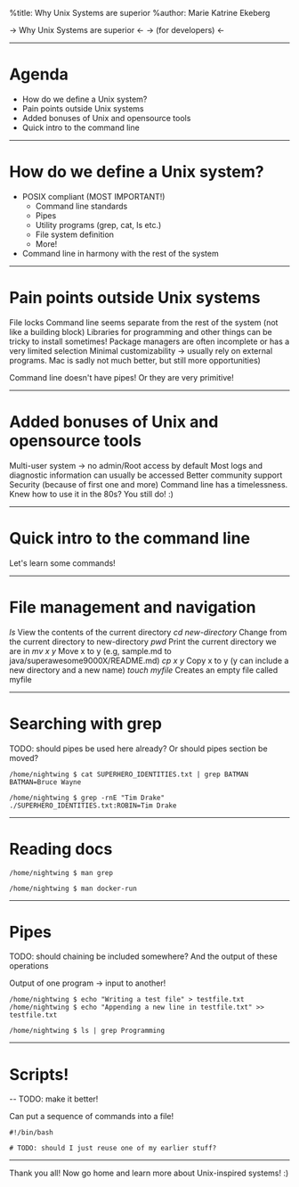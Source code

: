 %title: Why Unix Systems are superior
%author: Marie Katrine Ekeberg

-> Why Unix Systems are superior <-
-> (for developers) <-

--- 

# Agenda

* How do we define a Unix system?
* Pain points outside Unix systems
* Added bonuses of Unix and opensource tools
* Quick intro to the command line


---

# How do we define a Unix system?

* POSIX compliant (MOST IMPORTANT!)
  * Command line standards
  * Pipes
  * Utility programs (grep, cat, ls etc.)
  * File system definition
  * More!
* Command line in harmony with the rest of the system


---

# Pain points outside Unix systems

File locks
Command line seems separate from the rest of the system (not like a building block)
Libraries for programming and other things can be tricky to install sometimes!
Package managers are often incomplete or has a very limited selection 
Minimal customizability -> usually rely on external programs. Mac is sadly not much better, but still more opportunities) 

Command line doesn't have pipes! Or they are very primitive!

---

# Added bonuses of Unix and opensource tools

Multi-user system -> no admin/Root access by default 
Most logs and diagnostic information can usually be accessed
Better community support
Security (because of first one and more)
Command line has a timelessness. Knew how to use it in the 80s? You still do! :)

---

# Quick intro to the command line

Let's learn some commands!

---

# File management and navigation

*ls*                       View the contents of the current directory
*cd new-directory*         Change from the current directory to new-directory
*pwd*                      Print the current directory we are in
*mv x y*                   Move x to y (e.g, sample.md to java/superawesome9000X/README.md)
*cp x y*                   Copy x to y (y can include a new directory and a new name)
*touch myfile*             Creates an empty file called myfile

---

# Searching with grep
TODO: should pipes be used here already? Or should pipes section be moved?

    /home/nightwing $ cat SUPERHERO_IDENTITIES.txt | grep BATMAN
    BATMAN=Bruce Wayne 
	
	/home/nightwing $ grep -rnE "Tim Drake" 
	./SUPERHERO_IDENTITIES.txt:ROBIN=Tim Drake

--- 

# Reading docs

    /home/nightwing $ man grep
	
	/home/nightwing $ man docker-run

---

# Pipes
TODO: should chaining be included somewhere? And the output of these operations

Output of one program -> input to another!

    /home/nightwing $ echo "Writing a test file" > testfile.txt
	/home/nightwing $ echo "Appending a new line in testfile.txt" >> testfile.txt
	
	/home/nightwing $ ls | grep Programming

---

# Scripts!

-- TODO: make it better!

Can put a sequence of commands into a file!

    #!/bin/bash
	
	# TODO: should I just reuse one of my earlier stuff?


---

Thank you all! Now go home and learn more about Unix-inspired systems! :)
